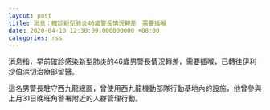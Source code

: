 ```yaml
---
layout: post
title: 消息：確診新型肺炎46歲警長情況轉差　需要插喉
date: 2020-04-10 12:30:09.000000000 +08:00
categories: rss
---
```


消息指，早前確診感染新型肺炎的46歲男警長情況轉差，需要插喉，已轉往伊利沙伯深切治療部留醫。

這名男警長駐守西九龍總區，曾使用西九龍機動部隊行動基地內的設施，他曾參與上月31日晚旺角警署附近的人群管理行動。
